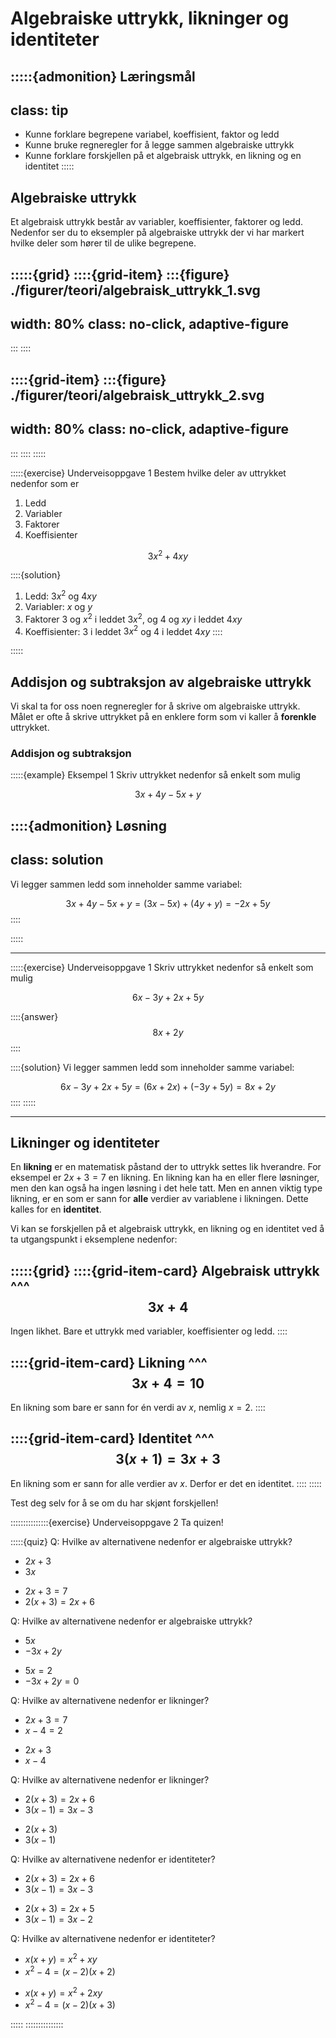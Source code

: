 # Algebraiske uttrykk, likninger og identiteter


:::::{admonition} Læringsmål
---
class: tip
---
* Kunne forklare begrepene variabel, koeffisient, faktor og ledd
* Kunne bruke regneregler for å legge sammen algebraiske uttrykk
* Kunne forklare forskjellen på et algebraisk uttrykk, en likning og en identitet
:::::


## Algebraiske uttrykk

Et algebraisk uttrykk består av variabler, koeffisienter, faktorer og ledd. Nedenfor ser du to eksempler på algebraiske uttrykk der vi har markert hvilke deler som hører til de ulike begrepene.


:::::{grid}
::::{grid-item}
:::{figure} ./figurer/teori/algebraisk_uttrykk_1.svg
---
width: 80%
class: no-click, adaptive-figure
---
:::
::::

::::{grid-item}
:::{figure} ./figurer/teori/algebraisk_uttrykk_2.svg
---
width: 80%
class: no-click, adaptive-figure
---
:::
::::
:::::


:::::{exercise} Underveisoppgave 1
Bestem hvilke deler av uttrykket nedenfor som er 
1. Ledd
2. Variabler
3. Faktorer
4. Koeffisienter

$$
3x^2 + 4xy
$$


::::{solution}
1. Ledd: $3x^2$ og $4xy$
2. Variabler: $x$ og $y$
3. Faktorer $3$ og $x^2$ i leddet $3x^2$, og $4$ og $xy$ i leddet $4xy$
4. Koeffisienter: $3$ i leddet $3x^2$ og $4$ i leddet $4xy$
::::

:::::

## Addisjon og subtraksjon av algebraiske uttrykk

Vi skal ta for oss noen regneregler for å skrive om algebraiske uttrykk. Målet er ofte å skrive uttrykket på en enklere form som vi kaller å **forenkle** uttrykket.


### Addisjon og subtraksjon

:::::{example} Eksempel 1
Skriv uttrykket nedenfor så enkelt som mulig

$$
3x + 4y - 5x + y
$$

::::{admonition} Løsning
---
class: solution
---
Vi legger sammen ledd som inneholder samme variabel:

$$
3x + 4y - 5x + y = (3x - 5x) + (4y + y) = -2x + 5y
$$
::::

:::::

---

:::::{exercise} Underveisoppgave 1
Skriv uttrykket nedenfor så enkelt som mulig

$$
6x - 3y + 2x + 5y 
$$

::::{answer}
$$
8x + 2y
$$
::::

::::{solution}
Vi legger sammen ledd som inneholder samme variabel:

$$
6x - 3y + 2x + 5y = (6x + 2x) + (-3y + 5y) = 8x + 2y
$$
::::
:::::


---

## Likninger og identiteter
En **likning** er en matematisk påstand der to uttrykk settes lik hverandre. For eksempel er $2x + 3 = 7$ en likning. En likning kan ha en eller flere løsninger, men den kan også ha ingen løsning i det hele tatt. Men en annen viktig type likning, er en som er sann for **alle** verdier av variablene i likningen. Dette kalles for en **identitet**.

Vi kan se forskjellen på et algebraisk uttrykk, en likning og en identitet ved å ta utgangspunkt i eksemplene nedenfor:

:::::{grid}
::::{grid-item-card}
Algebraisk uttrykk
^^^
$$
3x + 4
$$
---
Ingen likhet. Bare et uttrykk med variabler, koeffisienter og ledd.
::::

::::{grid-item-card}
Likning
^^^
$$
3x + 4 = 10
$$
---
En likning som bare er sann for én verdi av $x$, nemlig $x = 2$.
::::

::::{grid-item-card}
Identitet
^^^
$$
3(x + 1) = 3x + 3
$$
---
En likning som er sann for alle verdier av $x$. Derfor er det en identitet. 
::::
:::::


Test deg selv for å se om du har skjønt forskjellen!

:::::::::::::::{exercise} Underveisoppgave 2
Ta quizen! 

:::::{quiz} 
Q: Hvilke av alternativene nedenfor er algebraiske uttrykk?
+ $2x + 3$
+ $3x$
- $2x + 3 = 7$
- $2(x + 3) = 2x + 6$

Q: Hvilke av alternativene nedenfor er algebraiske uttrykk?
+ $5x$
+ $-3x + 2y$
- $5x = 2$
- $-3x + 2y = 0$

Q: Hvilke av alternativene nedenfor er likninger?
+ $2x + 3 = 7$
+ $x - 4 = 2$
- $2x + 3$
- $x - 4$

Q: Hvilke av alternativene nedenfor er likninger?
+ $2(x + 3) = 2x + 6$
+ $3(x - 1) = 3x - 3$
- $2(x + 3)$
- $3(x - 1)$

Q: Hvilke av alternativene nedenfor er identiteter?
+ $2(x + 3) = 2x + 6$
+ $3(x - 1) = 3x - 3$
- $2(x + 3) = 2x + 5$
- $3(x - 1) = 3x - 2$

Q: Hvilke av alternativene nedenfor er identiteter?
+ $x(x + y) = x^2 + xy$
+ $x^2 - 4 = (x - 2)(x + 2)$
- $x(x + y) = x^2 + 2xy$
- $x^2 - 4 = (x - 2)(x + 3)$


:::::
:::::::::::::::




